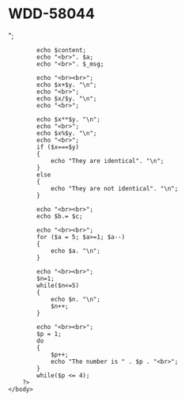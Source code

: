 # WDD-58044


<html>
	<head>
		<title>My First Web page</title>
	</head>
	<body>
		<?php
			$content = "Welcome to PHP Programming";
			$a = 5;
			$x = 8;
			$y = 2;
			$b = "Hi";
			$c = "again";
			$_msg = 'Hello Again';
			$res = $b = $c;
			define ("value", 100);
				echo value;
			echo "<br>";
			
			echo $content;
			echo "<br>". $a;
			echo "<br>". $_msg;

			echo "<br><br>";
			echo $x+$y. "\n";
			echo "<br>";
			echo $x/$y. "\n";
			echo "<br>";
			
			echo $x**$y. "\n";
			echo "<br>";
			echo $x%$y. "\n";
			echo "<br>";
			if ($x===$y)
			{
				echo "They are identical". "\n";
			}
			else
			{
				echo "They are not identical". "\n";
			}
			
			echo "<br><br>";
			echo $b.= $c;
			
			echo "<br><br>";
			for ($a = 5; $a>=1; $a--)
			{
				echo $a. "\n";
			}

			echo "<br><br>";
			$n=1;    
			while($n<=5)
			{    
				echo $n. "\n";    
				$n++;    
			}    		

			echo "<br><br>";
			$p = 1;
			do
			{
				$p++;
				echo "The number is " . $p . "<br>";
			}
			while($p <= 4);			
		?>
	</body>
</html>
